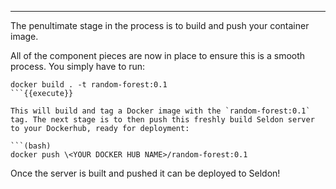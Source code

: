 ----

The penultimate stage in the process is to build and push your container image.

All of the component pieces are now in place to ensure this is a smooth process. You simply have to run:

```(bash)
docker build . -t random-forest:0.1
```{{execute}}

This will build and tag a Docker image with the `random-forest:0.1` tag. The next stage is to then push this freshly build Seldon server to your Dockerhub, ready for deployment: 

```(bash)
docker push \<YOUR DOCKER HUB NAME>/random-forest:0.1
```

Once the server is built and pushed it can be deployed to Seldon!
